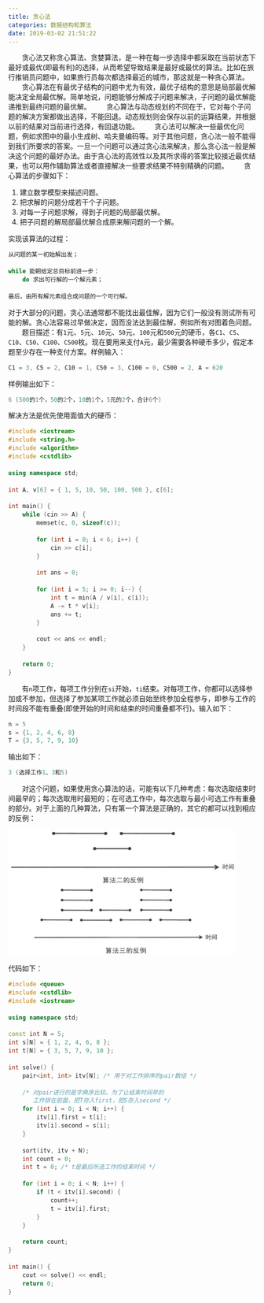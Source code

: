 ```yaml
---
title: 贪心法
categories: 数据结构和算法
date: 2019-03-02 21:51:22
---
```

&emsp;&emsp;贪心法又称贪心算法、贪婪算法，是一种在每一步选择中都采取在当前状态下最好或最优(即最有利)的选择，从而希望导致结果是最好或最优的算法。比如在旅行推销员问题中，如果旅行员每次都选择最近的城市，那这就是一种贪心算法。<!--more-->
&emsp;&emsp;贪心算法在有最优子结构的问题中尤为有效，最优子结构的意思是局部最优解能决定全局最优解。简单地说，问题能够分解成子问题来解决，子问题的最优解能递推到最终问题的最优解。
&emsp;&emsp;贪心算法与动态规划的不同在于，它对每个子问题的解决方案都做出选择，不能回退。动态规划则会保存以前的运算结果，并根据以前的结果对当前进行选择，有回退功能。
&emsp;&emsp;贪心法可以解决一些最优化问题，例如求图中的最小生成树、哈夫曼编码等。对于其他问题，贪心法一般不能得到我们所要求的答案。一旦一个问题可以通过贪心法来解决，那么贪心法一般是解决这个问题的最好办法。由于贪心法的高效性以及其所求得的答案比较接近最优结果，也可以用作辅助算法或者直接解决一些要求结果不特别精确的问题。
&emsp;&emsp;贪心算法的步骤如下：

1. 建立数学模型来描述问题。
2. 把求解的问题分成若干个子问题。
3. 对每一子问题求解，得到子问题的局部最优解。
4. 把子问题的解局部最优解合成原来解问题的一个解。

实现该算法的过程：

``` cpp
从问题的某一初始解出发；

while 能朝给定总目标前进一步：
    do 求出可行解的一个解元素；

最后，由所有解元素组合成问题的一个可行解。
```

对于大部分的问题，贪心法通常都不能找出最佳解，因为它们一般没有测试所有可能的解。贪心法容易过早做决定，因而没法达到最佳解，例如所有对图着色问题。
&emsp;&emsp;题目描述：有`1`元、`5`元、`10`元、`50`元、`100`元和`500`元的硬币，各`C1`、`C5`、`C10`、`C50`、`C100`、`C500`枚。现在要用来支付`A`元，最少需要各种硬币多少，假定本题至少存在一种支付方案。样例输入：

``` cpp
C1 = 3, C5 = 2, C10 = 1, C50 = 3, C100 = 0, C500 = 2, A = 620
```

样例输出如下：

``` cpp
6 (500的1个，50的2个，10的1个，5元的2个，合计6个)
```

解决方法是优先使用面值大的硬币：

``` cpp
#include <iostream>
#include <string.h>
#include <algorithm>
#include <cstdlib>

using namespace std;

int A, v[6] = { 1, 5, 10, 50, 100, 500 }, c[6];

int main() {
    while (cin >> A) {
        memset(c, 0, sizeof(c));

        for (int i = 0; i < 6; i++) {
            cin >> c[i];
        }

        int ans = 0;

        for (int i = 5; i >= 0; i--) {
            int t = min(A / v[i], c[i]);
            A -= t * v[i];
            ans += t;
        }

        cout << ans << endl;
    }

    return 0;
}
```

&emsp;&emsp;有`n`项工作，每项工作分别在`si`开始，`ti`结束。对每项工作，你都可以选择参加或不参加，但选择了参加某项工作就必须自始至终参加全程参与，即参与工作的时间段不能有重叠(即使开始的时间和结束的时间重叠都不行)。输入如下：

``` cpp
n = 5
s = {1, 2, 4, 6, 8}
T = {3, 5, 7, 9, 10}
```

输出如下：

``` cpp
3 (选择工作1、3和5)
```

&emsp;&emsp;对这个问题，如果使用贪心算法的话，可能有以下几种考虑：每次选取结束时间最早的；每次选取用时最短的；在可选工作中，每次选取与最小可选工作有重叠的部分。对于上面的几种算法，只有第一个算法是正确的，其它的都可以找到相应的反例：

<img src="./贪心法/1.png" height="254" width="462">

代码如下：

``` cpp
#include <queue>
#include <cstdlib>
#include <iostream>

using namespace std;

const int N = 5;
int s[N] = { 1, 2, 4, 6, 8 };
int t[N] = { 3, 5, 7, 9, 10 };

int solve() {
    pair<int, int> itv[N]; /* 用于对工作排序的pair数组 */

    /* 对pair进行的是字典序比较。为了让结束时间早的
       工作排在前面，把T存入first，把S存入second */
    for (int i = 0; i < N; i++) {
        itv[i].first = t[i];
        itv[i].second = s[i];
    }

    sort(itv, itv + N);
    int count = 0;
    int t = 0; /* t是最后所选工作的结束时间 */

    for (int i = 0; i < N; i++) {
        if (t < itv[i].second) {
            count++;
            t = itv[i].first;
        }
    }

    return count;
}

int main() {
    cout << solve() << endl;
    return 0;
}
```